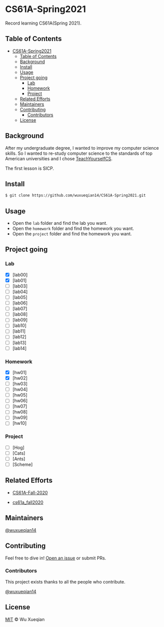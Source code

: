 # CS61A-Spring2021

Record learning CS61A(Spring 2021).

## Table of Contents

- [CS61A-Spring2021](#cs61a-spring2021)
  - [Table of Contents](#table-of-contents)
  - [Background](#background)
  - [Install](#install)
  - [Usage](#usage)
  - [Project going](#project-going)
    - [Lab](#lab)
    - [Homework](#homework)
    - [Project](#project)
  - [Related Efforts](#related-efforts)
  - [Maintainers](#maintainers)
  - [Contributing](#contributing)
    - [Contributors](#contributors)
  - [License](#license)

## Background

After my undergraduate degree, I wanted to improve my computer science skills. So I wanted to re-study computer science to the standards of top American universities and I chose [TeachYourselfCS](https://teachyourselfcs.com/). 

The first lesson is SICP.

## Install

```sh
$ git clone https://github.com/wuxueqian14/CS61A-Spring2021.git
```

## Usage

- Open the `lab` folder and find the lab you want.
- Open the `homework` folder and find the homework you want.
- Open the `project` folder and find the homework you want.

## Project going

### Lab
- [x] [lab00]
- [x] [lab01]
- [ ] [lab03]
- [ ] [lab04]
- [ ] [lab05]
- [ ] [lab06]
- [ ] [lab07]
- [ ] [lab08]
- [ ] [lab09]
- [ ] [lab10]
- [ ] [lab11]
- [ ] [lab12]
- [ ] [lab13]
- [ ] [lab14]

### Homework
- [x] [hw01]
- [x] [hw02]
- [ ] [hw03]
- [ ] [hw04]
- [ ] [hw05]
- [ ] [hw06]
- [ ] [hw07]
- [ ] [hw08]
- [ ] [hw09]
- [ ] [hw10]

### Project

- [ ] [Hog]
- [ ] [Cats]
- [ ] [Ants]
- [ ] [Scheme]

## Related Efforts

- [CS61A-Fall-2020](https://github.com/HobbitQia/CS61A-Fall-2020)

- [cs61a_fall2020](https://github.com/311zzb/cs61a_fall2020)

## Maintainers

[@wuxueqian14](https://github.com/wuxueqian14)

## Contributing

Feel free to dive in! [Open an issue](https://github.com/wuxueqian14/CS61A-Spring2021/issues/new) or submit PRs.

### Contributors

This project exists thanks to all the people who contribute. 

[@wuxueqian14](https://github.com/wuxueqian14)

## License

[MIT](LICENSE) © Wu Xueqian